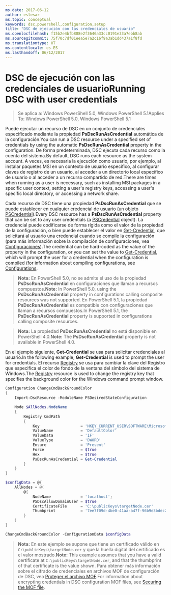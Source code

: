 ```yaml
---
ms.date: 2017-06-12
author: eslesar
ms.topic: conceptual
keywords: dsc,powershell,configuration,setup
title: "DSC de ejecución con las credenciales de usuario"
ms.openlocfilehash: f15b2e4bfb888e2f3646a33cc0191e33a7ebb8ab
ms.sourcegitcommit: 75f70c7df01eea5e7a2c16f9a3ab1dd437a1f8fd
ms.translationtype: HT
ms.contentlocale: es-ES
ms.lasthandoff: 06/12/2017
---
```

# <a name="running-dsc-with-user-credentials"></a><span data-ttu-id="f82d9-103">DSC de ejecución con las credenciales de usuario</span><span class="sxs-lookup"><span data-stu-id="f82d9-103">Running DSC with user credentials</span></span> 

> <span data-ttu-id="f82d9-104">Se aplica a: Windows PowerShell 5.0, Windows PowerShell 5.1</span><span class="sxs-lookup"><span data-stu-id="f82d9-104">Applies To: Windows PowerShell 5.0, Windows PowerShell 5.1</span></span>

<span data-ttu-id="f82d9-105">Puede ejecutar un recurso de DSC en un conjunto de credenciales especificado mediante la propiedad **PsDscRunAsCredential** automática de la configuración.</span><span class="sxs-lookup"><span data-stu-id="f82d9-105">You can run a DSC resource under a specified set of credentials by using the automatic **PsDscRunAsCredential** property in the configuration.</span></span> <span data-ttu-id="f82d9-106">De forma predeterminada, DSC ejecuta cada recurso como la cuenta del sistema.</span><span class="sxs-lookup"><span data-stu-id="f82d9-106">By default, DSC runs each resource as the system account.</span></span>
<span data-ttu-id="f82d9-107">A veces, es necesaria la ejecución como usuario, por ejemplo, al instalar paquetes MSI en un contexto de usuario específico, al configurar claves de registro de un usuario, al acceder a un directorio local específico de usuario o al acceder a un recurso compartido de red.</span><span class="sxs-lookup"><span data-stu-id="f82d9-107">There are times when running as a user is necessary, such as installing MSI packages in a specific user context, setting a user's registry keys, accessing a user's specific local directory, or accessing a network share.</span></span>

<span data-ttu-id="f82d9-108">Cada recurso de DSC tiene una propiedad **PsDscRunAsCredential** que se puede establecer en cualquier credencial de usuario (un objeto [PSCredential](https://msdn.microsoft.com/en-us/library/ms572524(v=VS.85).aspx)).</span><span class="sxs-lookup"><span data-stu-id="f82d9-108">Every DSC resource has a **PsDscRunAsCredential** property that can be set to any user credentials (a [PSCredential](https://msdn.microsoft.com/en-us/library/ms572524(v=VS.85).aspx) object).</span></span>
<span data-ttu-id="f82d9-109">La credencial puede codificarse de forma rígida como el valor de la propiedad de la configuración, o bien puede establecer el valor en [Get-Credential](https://technet.microsoft.com/en-us/library/hh849815.aspx), que solicitará al usuario una credencial cuando se compile la configuración (para más información sobre la compilación de configuraciones, vea [Configuraciones](configurations.md)).</span><span class="sxs-lookup"><span data-stu-id="f82d9-109">The credential can be hard-coded as the value of the property in the configuration, or you can set the value to [Get-Credential](https://technet.microsoft.com/en-us/library/hh849815.aspx), which will prompt the user for a credential when the configuration is compiled (for information about compiling configurations, see [Configurations](configurations.md).</span></span>

><span data-ttu-id="f82d9-110">**Nota:** En PowerShell 5.0, no se admite el uso de la propiedad **PsDscRunAsCredential** en configuraciones que llaman a recursos compuestos.</span><span class="sxs-lookup"><span data-stu-id="f82d9-110">**Note:** In PowerShell 5.0, using the **PsDscRunAsCredential** property in configurations calling composite resources was not supported.</span></span> 
><span data-ttu-id="f82d9-111">En PowerShell 5.1, la propiedad **PsDscRunAsCredential** es compatible con configuraciones que llaman a recursos compuestos.</span><span class="sxs-lookup"><span data-stu-id="f82d9-111">In PowerShell 5.1, the **PsDscRunAsCredential** property is supported in configurations calling composite resources.</span></span>

><span data-ttu-id="f82d9-112">**Nota:** La propiedad **PsDscRunAsCredential** no está disponible en PowerShell 4.0.</span><span class="sxs-lookup"><span data-stu-id="f82d9-112">**Note:** The **PsDscRunAsCredential** property is not available in PowerShell 4.0.</span></span>

<span data-ttu-id="f82d9-113">En el ejemplo siguiente, **Get-Credential** se usa para solicitar credenciales al usuario.</span><span class="sxs-lookup"><span data-stu-id="f82d9-113">In the following example, **Get-Credential** is used to prompt the user for credentials.</span></span> <span data-ttu-id="f82d9-114">El recurso [Registry](registryResource.md) se usa para cambiar la clave del Registro que especifica el color de fondo de la ventana del símbolo del sistema de Windows.</span><span class="sxs-lookup"><span data-stu-id="f82d9-114">The [Registry](registryResource.md) resource is used to change the registry key that specifies the background color for the Windows command prompt window.</span></span>

```powershell
Configuration ChangeCmdBackGroundColor
{
    Import-DscResource -ModuleName PSDesiredStateConfiguration

    Node $AllNodes.NodeName
    {
        Registry CmdPath
        {
            Key                  = 'HKEY_CURRENT_USER\SOFTWARE\Microsoft\Command Processor'
            ValueName            = 'DefaultColor'
            ValueData            = '1F'
            ValueType            = 'DWORD'
            Ensure               = 'Present'
            Force                = $true
            Hex                  = $true
            PsDscRunAsCredential = Get-Credential
        }
    }
}

$configData = @{
    AllNodes = @(
        @{
            NodeName             = 'localhost';
            PSDscAllowDomainUser = $true
            CertificateFile      = 'C:\publicKeys\targetNode.cer'
            Thumbprint           = '7ee7f09d-4be0-41aa-a47f-96b9e3bdec25'
        }
    )
}

ChangeCmdBackGroundColor -ConfigurationData $configData
```
><span data-ttu-id="f82d9-115">**Nota:** En este ejemplo se supone que tiene un certificado válido en `C:\publicKeys\targetNode.cer` y que la huella digital del certificado es el valor mostrado.</span><span class="sxs-lookup"><span data-stu-id="f82d9-115">**Note:** This example assumes that you have a valid certificate at `C:\publicKeys\targetNode.cer`, and that the thumbprint of that certificate is the value shown.</span></span>
><span data-ttu-id="f82d9-116">Para obtener más información sobre el cifrado de credenciales en archivos MOF de configuración de DSC, vea [Proteger el archivo MOF](secureMOF.md).</span><span class="sxs-lookup"><span data-stu-id="f82d9-116">For information about encrypting credentials in DSC configuration MOF files, see [Securing the MOF file](secureMOF.md).</span></span>

